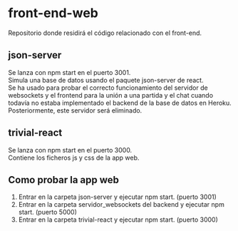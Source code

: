 # front-end-web
Repositorio donde residirá el código relacionado con el front-end.

## json-server
Se lanza con npm start en el puerto 3001.  
Simula una base de datos usando el paquete json-server de react.  
Se ha usado para probar el correcto funcionamiento del servidor de websockets y el frontend para la unión a una partida y el chat cuando todavía no estaba implementado el backend de la base de datos en Heroku. Posteriormente, este servidor será eliminado.

## trivial-react
Se lanza con npm start en el puerto 3000.  
Contiene los ficheros js y css de la app web.

## Como probar la app web
1. Entrar en la carpeta json-server y ejecutar npm start. (puerto 3001)
2. Entrar en la carpeta servidor_websockets del backend y ejecutar npm start. (puerto 5000)
3. Entrar en la carpeta trivial-react y ejecutar npm start. (puerto 3000)
